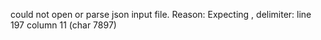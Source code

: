 could not open or parse json input file. Reason: Expecting , delimiter: line 197 column 11 (char 7897)
